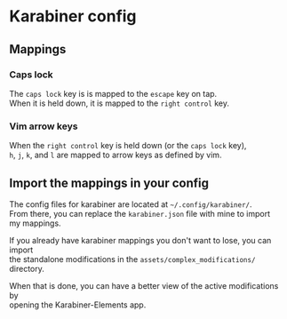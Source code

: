 # Karabiner config

## Mappings

### Caps lock

The ``caps lock`` key is is mapped to the ``escape`` key on tap.\
When it is held down, it is mapped to the ``right control`` key.

### Vim arrow keys

When the ``right control`` key is held down (or the ``caps lock`` key),\
``h``, ``j``, ``k``, and ``l`` are mapped to arrow keys as defined by vim.

## Import the mappings in your config

The config files for karabiner are located at ``~/.config/karabiner/``.\
From there, you can replace the ``karabiner.json`` file with mine to import\
my mappings.

If you already have karabiner mappings you don't want to lose, you can import\
the standalone modifications in the ``assets/complex_modifications/`` directory.

When that is done, you can have a better view of the active modifications by\
opening the Karabiner-Elements app.

